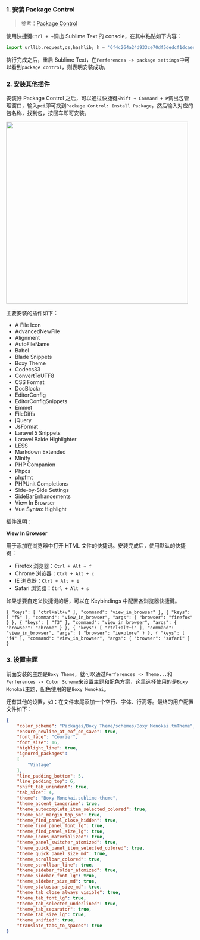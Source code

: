 ### 1. 安装 Package Control

> 参考：[Package Control](https://packagecontrol.io/installation#st3)

使用快捷键`Ctrl + ~`调出 Sublime Text 的 console，在其中粘贴如下内容：

```Python
import urllib.request,os,hashlib; h = '6f4c264a24d933ce70df5dedcf1dcaee' + 'ebe013ee18cced0ef93d5f746d80ef60'; pf = 'Package Control.sublime-package'; ipp = sublime.installed_packages_path(); urllib.request.install_opener( urllib.request.build_opener( urllib.request.ProxyHandler()) ); by = urllib.request.urlopen( 'http://packagecontrol.io/' + pf.replace(' ', '%20')).read(); dh = hashlib.sha256(by).hexdigest(); print('Error validating download (got %s instead of %s), please try manual install' % (dh, h)) if dh != h else open(os.path.join( ipp, pf), 'wb' ).write(by)
```

执行完成之后，重启 Sublime Text，在`Perferences -> package settings`中可以看到`package control`，则表明安装成功。

### 2. 安装其他插件

安装好 Package Control 之后，可以通过快捷键`Shift + Command + P`调出包管理窗口，输入`pci`即可找到`Package Control: Install Package`，然后输入对应的包名称，找到包，按回车即可安装。

<img src="http://7xkt52.com1.z0.glb.clouddn.com/markdown/1521794771267.png" width="488"/>

主要安装的插件如下：

* A File Icon
* AdvancedNewFile
* Alignment
* AutoFileName
* Babel
* Blade Snippets
* Boxy Theme
* Codecs33
* ConvertToUTF8
* CSS Format
* DocBlockr
* EditorConfig
* EditorConfigSnippets
* Emmet
* FileDiffs
* jQuery
* JsFormat
* Laravel 5 Snippets
* Laravel Balde Highlighter
* LESS
* Markdown Extended
* Minify
* PHP Companion
* Phpcs
* phpfmt
* PHPUnit Completions
* Side-by-Side Settings
* SideBarEnhancements
* View In Browser
* Vue Syntax Highlight

插件说明：

**View In Browser**

用于添加在浏览器中打开 HTML 文件的快捷键。安装完成后，使用默认的快捷键：

* Firefox 浏览器：`Ctrl + Alt + f`
* Chrome 浏览器：`Ctrl + Alt + c`
* IE 浏览器：`Ctrl + Alt + i`
* Safari 浏览器：`Ctrl + Alt + s`

如果想要自定义快捷键的话，可以在 Keybindings 中配置各浏览器快捷键。

```shell
{ "keys": [ "ctrl+alt+v" ], "command": "view_in_browser" }, { "keys": [ "f5" ], "command": "view_in_browser", "args": { "browser": "firefox" } }, { "keys": [ "f3" ], "command": "view_in_browser", "args": { "browser": "chrome" } }, { "keys": [ "ctrl+alt+i" ], "command": "view_in_browser", "args": { "browser": "iexplore" } }, { "keys": [ "f4" ], "command": "view_in_browser", "args": { "browser": "safari" } }
```

### 3. 设置主题

前面安装的主题是`Boxy Theme`，就可以通过`Perferences -> Theme...`和`Perferences -> Color Scheme`来设置主题和配色方案，这里选择使用的是`Boxy Monokai`主题，配色使用的是`Boxy Monokai`。

还有其他的设置，如：在文件末尾添加一个空行、字体、行高等。最终的用户配置文件如下：

```json
{
	"color_scheme": "Packages/Boxy Theme/schemes/Boxy Monokai.tmTheme",
	"ensure_newline_at_eof_on_save": true,
	"font_face": "Courier",
	"font_size": 16,
	"highlight_line": true,
	"ignored_packages":
	[
		"Vintage"
	],
	"line_padding_bottom": 5,
	"line_padding_top": 6,
	"shift_tab_unindent": true,
	"tab_size": 4,
	"theme": "Boxy Monokai.sublime-theme",
	"theme_accent_tangerine": true,
	"theme_autocomplete_item_selected_colored": true,
	"theme_bar_margin_top_sm": true,
	"theme_find_panel_close_hidden": true,
	"theme_find_panel_font_lg": true,
	"theme_find_panel_size_lg": true,
	"theme_icons_materialized": true,
	"theme_panel_switcher_atomized": true,
	"theme_quick_panel_item_selected_colored": true,
	"theme_quick_panel_size_md": true,
	"theme_scrollbar_colored": true,
	"theme_scrollbar_line": true,
	"theme_sidebar_folder_atomized": true,
	"theme_sidebar_font_lg": true,
	"theme_sidebar_size_md": true,
	"theme_statusbar_size_md": true,
	"theme_tab_close_always_visible": true,
	"theme_tab_font_lg": true,
	"theme_tab_selected_underlined": true,
	"theme_tab_separator": true,
	"theme_tab_size_lg": true,
	"theme_unified": true,
	"translate_tabs_to_spaces": true
}
```



